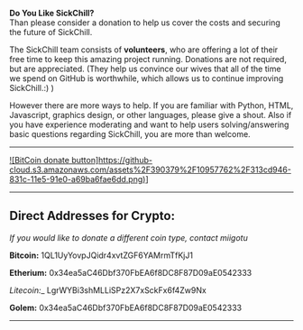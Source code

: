 **Do You Like SickChill?**  
Than please consider a donation to help us cover the costs and securing the future of SickChill.  

The SickChill team consists of **volunteers**, who are offering a lot of their free time to keep this amazing project running. Donations are not required, but are appreciated. (They help us convince our wives that all of the time we spend on GitHub is worthwhile, which allows us to continue improving SickChill.:) )

However there are more ways to help. If you are familiar with Python, HTML, Javascript, graphics design, or other languages, please give a shout. Also if you have experience moderating and want to help users solving/answering basic questions regarding SickChill, you are more than welcome. 
 
***
[![BitCoin donate button]https://github-cloud.s3.amazonaws.com/assets%2F390379%2F10957762%2F313cd946-831c-11e5-91e0-a69ba6fae6dd.png)](https://greenaddress.it/pay/GA29eVg6dJ77gUASLdEVnF3v6GGf7d "Donate using Bitcoin")]
***
## Direct Addresses for Crypto:  
*If you would like to donate a different coin type, contact miigotu*  

__Bitcoin:__  1QL1UyYovpJQidr4xvtZGF6YAMrmTfKjJ1  

__Etherium:__ 0x34ea5aC46Dbf370FbEA6f8DC8F87D09aE0542333  

_Litecoin:__ LgrWYBi3shMLLiSPz2X7xSckFx6f4Zw9Nx  

__Golem:__    0x34ea5aC46Dbf370FbEA6f8DC8F87D09aE0542333  
***